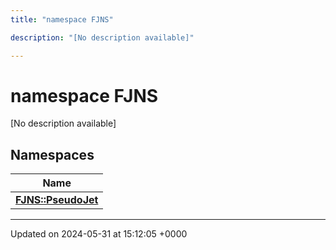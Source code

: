 ```yaml
---
title: "namespace FJNS"

description: "[No description available]"

---
```


# namespace FJNS

[No description available]

## Namespaces

| Name           |
| -------------- |
| **[FJNS::PseudoJet](/documentation/code/namespaces/namespacefjns_1_1pseudojet/)**  |






-------------------------------

Updated on 2024-05-31 at 15:12:05 +0000